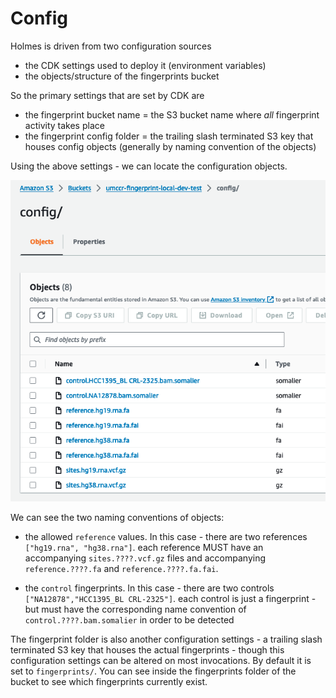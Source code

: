 # Config

Holmes is driven from two configuration sources

- the CDK settings used to deploy it (environment variables)
- the objects/structure of the fingerprints bucket

So the primary settings that are set by CDK are

- the fingerprint bucket name = the S3 bucket name where _all_ fingerprint activity takes place
- the fingerprint config folder = the trailing slash terminated S3 key that houses config objects (generally by naming convention of the objects)

Using the above settings - we can locate the configuration objects.

![S3 Config Bucket Content](config-bucket.png)

We can see the two naming conventions of objects:

- the allowed `reference` values. In this case - there are two references `["hg19.rna", "hg38.rna"]`.
  each reference MUST have an accompanying `sites.????.vcf.gz` files and accompanying
  `reference.????.fa` and `reference.????.fa.fai`.

- the `control` fingerprints. In this case - there are two controls `["NA12878","HCC1395_BL CRL-2325"]`.
  each control is just a fingerprint - but must have the corresponding name convention of `control.????.bam.somalier`
  in order to be detected

The fingerprint folder is also another configuration settings - a trailing slash terminated
S3 key that houses the actual fingerprints - though this configuration settings can be
altered on most invocations. By default it is set to `fingerprints/`. You can see inside
the fingerprints folder of the bucket to see which fingerprints currently exist.
